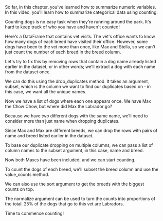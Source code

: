 So far, in this chapter, you've learned how to summarize numeric variables. In this video, you'll learn how to summarize categorical data using counting.

Counting dogs is no easy task when they're running around the park. It's hard to keep track of who you have and haven't counted!

Here's a DataFrame that contains vet visits. The vet's office wants to know how many dogs of each breed have visited their office. However, some dogs have been to the vet more than once, like Max and Stella, so we can't just count the number of each breed in the breed column.

Let's try to fix this by removing rows that contain a dog name already listed earlier in the dataset, or in other words; we'll extract a dog with each name from the dataset once.

We can do this using the drop_duplicates method. It takes an argument, subset, which is the column we want to find our duplicates based on - in this case, we want all the unique names.

Now we have a list of dogs where each one appears once. We have Max the Chow Chow, but where did Max the Labrador go? 

Because we have two different dogs with the same name, we'll need to consider more than just name when dropping duplicates.

Since Max and Max are different breeds, we can drop the rows with pairs of name and breed listed earlier in the dataset.

To base our duplicate dropping on multiple columns, we can pass a list of column names to the subset argument, in this case, name and breed.

Now both Maxes have been included, and we can start counting.

To count the dogs of each breed, we'll subset the breed column and use the value_counts method.

We can also use the sort argument to get the breeds with the biggest counts on top.

The normalize argument can be used to turn the counts into proportions of the total. 25% of the dogs that go to this vet are Labradors.

Time to commence counting!

